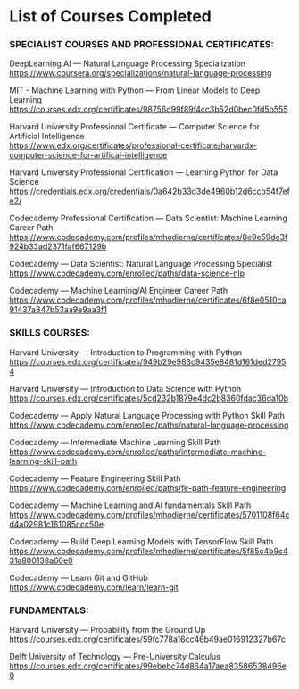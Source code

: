 # List of Courses Completed

### SPECIALIST COURSES AND PROFESSIONAL CERTIFICATES:

DeepLearning.AI — Natural Language Processing Specialization  
https://www.coursera.org/specializations/natural-language-processing

MIT - Machine Learning with Python — From Linear Models to Deep Learning  
https://courses.edx.org/certificates/98756d99f89f4cc3b52d0bec0fd5b555

Harvard University Professional Certificate — Computer Science for Artificial Intelligence  
https://www.edx.org/certificates/professional-certificate/harvardx-computer-science-for-artifical-intelligence

Harvard University Professional Certification — Learning Python for Data Science  
https://credentials.edx.org/credentials/0a642b33d3de4960b12d6ccb54f7efe2/

Codecademy Professional Certification — Data Scientist: Machine Learning Career Path  
https://www.codecademy.com/profiles/mhodierne/certificates/8e9e59de3f924b33ad2371faf667129b

Codecademy — Data Scientist: Natural Language Processing Specialist  
https://www.codecademy.com/enrolled/paths/data-science-nlp

Codecademy — Machine Learning/AI Engineer Career Path  
https://www.codecademy.com/profiles/mhodierne/certificates/6f8e0510ca91437a847b53aa9e9aa3f1

### SKILLS COURSES:

Harvard University — Introduction to Programming with Python  
https://courses.edx.org/certificates/949b29e983c9435e8481d161ded27954

Harvard University — Introduction to Data Science with Python  
https://courses.edx.org/certificates/5cd232b1879e4dc2b8360fdac36da10b

Codecademy — Apply Natural Language Processing with Python Skill Path  
https://www.codecademy.com/enrolled/paths/natural-language-processing

Codecademy — Intermediate Machine Learning Skill Path  
https://www.codecademy.com/enrolled/paths/intermediate-machine-learning-skill-path

Codecademy — Feature Engineering Skill Path  
https://www.codecademy.com/enrolled/paths/fe-path-feature-engineering

Codecademy — Machine Learning and AI fundamentals Skill Path  
https://www.codecademy.com/profiles/mhodierne/certificates/5701108f64cd4a02981c161085ccc50e

Codecademy — Build Deep Learning Models with TensorFlow Skill Path  
https://www.codecademy.com/profiles/mhodierne/certificates/5f85c4b9c431a800138a60e0

Codecademy — Learn Git and GitHub  
https://www.codecademy.com/learn/learn-git

### FUNDAMENTALS:

Harvard University — Probability from the Ground Up  
https://courses.edx.org/certificates/59fc778a16cc46b49ae016912327b67c

Delft University of Technology — Pre-University Calculus  
https://courses.edx.org/certificates/99ebebc74d864a17aea83586538496e0



